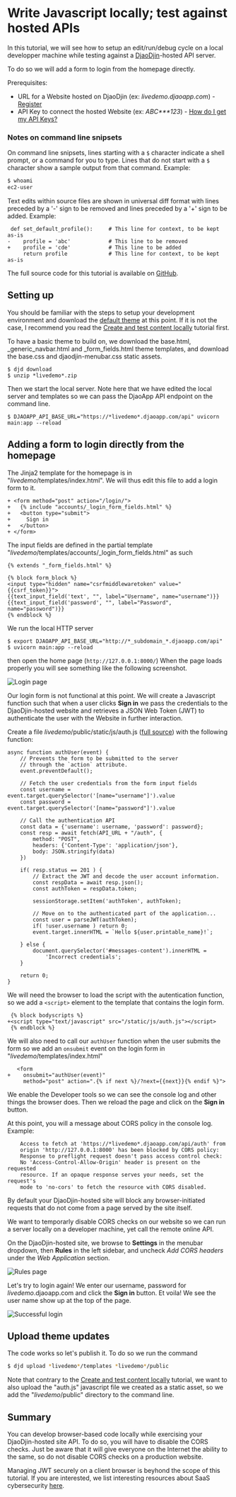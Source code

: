 Write Javascript locally; test against hosted APIs
==================================================

In this tutorial, we will see how to setup an edit/run/debug cycle
on a local developper machine while testing against a
[DjaoDjin](https://www.djaodjin.com/)-hosted API server.

To do so we will add a form to login from the homepage directly.

Prerequisites:

- URL for a Website hosted on DjaoDjin (ex: _livedemo.djaoapp.com_) -
[Register](https://www.djaodjin.com/register/)
- API Key to connect the hosted Website (ex: _ABC***123_) -
[How do I get my API Keys?](https://www.djaodjin.com/docs/faq/#api-keys)

### Notes on command line snipsets

On command line snipsets, lines starting with a `$` character indicate
a shell prompt, or a command for you to type. Lines that do not start
with a `$` character show a sample output from that command.
Example:

```bash
$ whoami
ec2-user
```

Text edits within source files are shown in universal diff format with lines
preceded by a '-' sign to be removed and lines preceded by a '+' sign to be
added. Example:

``` {.python title="diff"}
 def set_default_profile():     # This line for context, to be kept as-is
-    profile = 'abc'            # This line to be removed
+    profile = 'cde'            # This line to be added
     return profile             # This line for context, to be kept as-is
```

The full source code for this tutorial is available on
[GitHub](https://github.com/djaodjin/sample-apps/tree/main/pureweb/apicall).


Setting up
----------

You should be familiar with the steps to setup your development environment
and download the [default theme](https://www.djaodjin.com/docs/guides/themes/)
at this point. If it is not the case, I recommend you read the
[Create and test content locally](../htmlpage/) tutorial first.

To have a basic theme to build on, we download the base.html,
_generic_navbar.html and _form_fields.html theme templates, and
download the base.css and djaodjin-menubar.css static assets.

```console
$ djd download
$ unzip *livedemo*.zip
```

Then we start the local server. Note here that we have edited the local server
and templates so we can pass the DjaoApp API endpoint on the command line.

``` console
$ DJAOAPP_API_BASE_URL="https://*livedemo*.djaoapp.com/api" uvicorn main:app --reload
```

Adding a form to login directly from the homepage
-------------------------------------------------

The Jinja2 template for the homepage is in "*livedemo*/templates/index.html".
We will thus edit this file to add a login form to it.

```{.jinja2 title="index.html"}
+ <form method="post" action="/login/">
+   {% include "accounts/_login_form_fields.html" %}
+   <button type="submit">
+     Sign in
+   </button>
+ </form>
```

The input fields are defined in the partial template
"*livedemo*/templates/accounts/_login_form_fields.html" as such

```{.jinja2 title="_login_form_fields.html"}
{% extends "_form_fields.html" %}

{% block form_block %}
<input type="hidden" name="csrfmiddlewaretoken" value="{{csrf_token}}">
{{text_input_field('text', "", label="Username", name="username")}}
{{text_input_field('password', "", label="Password", name="password")}}
{% endblock %}
```

We run the local HTTP server

```console
$ export DJAOAPP_API_BASE_URL="http://*_subdomain_*.djaoapp.com/api"
$ uvicorn main:app --reload
```

then open the home page (`http://127.0.0.1:8000/`) When the page loads properly
you will see something like the following screenshot.

![Login page](https://www.djaodjin.com/static/img/docs/tutorials/apicall-1.png "Login page")

Our login form is not functional at this point. We will create a Javascript
function such that when a user clicks **Sign in** we pass the credentials
to the DjaoDjin-hosted website and retrieves a JSON Web Token (JWT) to
authenticate the user with the Website in further interaction.

Create a file *livedemo*/public/static/js/auth.js ([full source](https://github.com/djaodjin/sample-apps/tree/main/pureweb/apicall/livedemo/public/static/js/auth.js))
with the following function:

``` {.javascript title="auth.js"}
async function authUser(event) {
    // Prevents the form to be submitted to the server
    // through the `action` attribute.
    event.preventDefault();

    // Fetch the user credentials from the form input fields
    const username = event.target.querySelector('[name="username"]').value
    const password = event.target.querySelector('[name="password"]').value

    // Call the authentication API
    const data = {'username': username, 'password': password};
    const resp = await fetch(API_URL + "/auth", {
        method: "POST",
        headers: {'Content-Type': 'application/json'},
        body: JSON.stringify(data)
    })

    if( resp.status == 201 ) {
        // Extract the JWT and decode the user account information.
        const respData = await resp.json();
        const authToken = respData.token;

        sessionStorage.setItem('authToken', authToken);

        // Move on to the authenticated part of the application...
        const user = parseJWT(authToken);
        if( !user.username ) return 0;
        event.target.innerHTML = `Hello ${user.printable_name}!`;

    } else {
        document.querySelector('#messages-content').innerHTML =
            'Incorrect credentials';
    }

    return 0;
}
```

We will need the browser to load the script with the autentication function,
so we add a `<script>` element to the template that contains the login form.

```{.jinja2 title="index.html"}
 {% block bodyscripts %}
+<script type="text/javascript" src="/static/js/auth.js"></script>
 {% endblock %}
```

We will also need to call our `authUser` function when the user submits
the form so we add an `onsubmit` event on the login form in
"*livedemo*/templates/index.html"

```{.jinja2 title="index.html"}
   <form
+    onsubmit="authUser(event)"
     method="post" action=".{% if next %}/?next={{next}}{% endif %}">
```

We enable the Developer tools so we can see the console log and other things
the browser does. Then we reload the page and click on the **Sign in** button.

At this point, you will a message about CORS policy in the console log. Example:

```text
    Access to fetch at 'https://*livedemo*.djaoapp.com/api/auth' from
    origin 'http://127.0.0.1:8000' has been blocked by CORS policy:
    Response to preflight request doesn't pass access control check:
    No 'Access-Control-Allow-Origin' header is present on the requested
    resource. If an opaque response serves your needs, set the request's
    mode to 'no-cors' to fetch the resource with CORS disabled.
```

By default your DjaoDjin-hosted site will block any browser-initiated
requests that do not come from a page served by the site itself.

We want to temporarly disable CORS checks on our website so we can
run a server locally on a developer machine, yet call the remote online API.

On the DjaoDjin-hosted site, we browse to **Settings** in the menubar dropdown,
then **Rules** in the left sidebar, and uncheck *Add CORS headers* under
the *Web Application* section.

![Rules page](https://www.djaodjin.com/static/img/docs/tutorials/apicall-2.png "Rules page")


Let's try to login again! We enter our username, password for
*livedemo*.djaoapp.com and click the **Sign in** button. Et voila!
We see the user name show up at the top of the page.

![Successful login](https://www.djaodjin.com/static/img/docs/tutorials/apicall-3.png "Successful login")

Upload theme updates
--------------------

The code works so let's publish it. To do so we run the command

``` {.bash title="Terminal"}
$ djd upload *livedemo*/templates *livedemo*/public
```

Note that contrary to the [Create and test content locally](../htmlpage/)
tutorial, we want to also upload the "auth.js" javascript file we created
as a static asset, so we add the "*livedemo*/public" directory to the command
line.


Summary
-------

You can develop browser-based code locally while exercising your DjaoDjin-hosted
site API. To do so, you will have to disable the CORS checks. Just be aware
that it will give everyone on the Internet the ability to the same, so do not
disable CORS checks on a production website.

Managing JWT securely on a client browser is beyhond the scope of this tutorial.
If you are interested, we list interesting resources about SaaS cybersecurity
[here](https://www.djaodjin.com/building-saas/cybersecurity/).
